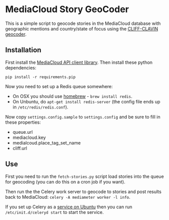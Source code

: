 MediaCloud Story GeoCoder
=========================

This is a simple script to geocode stories in the MediaCloud database 
with  geographic mentions and country/state of focus using the 
[CLIFF-CLAVIN geocoder](http://cliff.mediameter.org).

Installation
------------

First install the [MediaCloud API client library](https://github.com/c4fcm/MediaCloud-API-Client).
Then install these python dependencies:

```
pip install -r requirements.pip
```

Now you need to set up a Redis queue somewhere:
* On OSX you should use [homebrew](http://brew.sh) - `brew install redis`.
* On Unbuntu, do `apt-get install redis-server` (the config file ends up in `/etc/redis/redis.conf`).

Now copy `settings.config.sample` to `settings.config` and be sure to fill in these properties: 
* queue.url
* mediacloud.key
* medialcoud.place_tag_set_name
* cliff.url

Use
---

First you need to run the `fetch-stories.py` script load stories into the queue for geocoding (you can do this on a cron job if you want).

Then run the the Celery work server to geocode to stories and post results back to MediaCloud: `celery -A mediameter worker -l info`.

If you set up Celery as a [service on Ubuntu](http://celery.readthedocs.org/en/latest/tutorials/daemonizing.html#init-script-celeryd) then you can run `/etc/init.d/celeryd start` to start the service.
